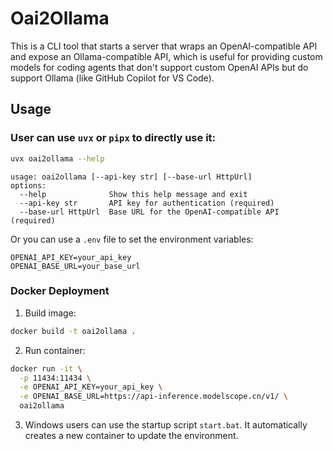 # Oai2Ollama

This is a CLI tool that starts a server that wraps an OpenAI-compatible API and expose an Ollama-compatible API,
which is useful for providing custom models for coding agents that don't support custom OpenAI APIs but do support Ollama
(like GitHub Copilot for VS Code).

## Usage

### User can use `uvx` or `pipx` to directly use it:

```sh
uvx oai2ollama --help
```

```text
usage: oai2ollama [--api-key str] [--base-url HttpUrl]
options:
  --help              Show this help message and exit
  --api-key str       API key for authentication (required)
  --base-url HttpUrl  Base URL for the OpenAI-compatible API (required)
```

Or you can use a `.env` file to set the environment variables:

```properties
OPENAI_API_KEY=your_api_key
OPENAI_BASE_URL=your_base_url
```

### Docker Deployment
1. Build image:
```sh
docker build -t oai2ollama .
```

2. Run container:
```sh
docker run -it \
  -p 11434:11434 \
  -e OPENAI_API_KEY=your_api_key \
  -e OPENAI_BASE_URL=https://api-inference.modelscope.cn/v1/ \
  oai2ollama
```

3. Windows users can use the startup script `start.bat`. It automatically creates a new container to update the environment.